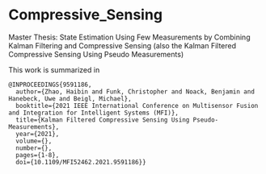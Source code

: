 # Compressive_Sensing
Master Thesis: State Estimation Using Few Measurements by Combining Kalman Filtering and Compressive Sensing (also the Kalman Filtered Compressive Sensing Using Pseudo Measurements)



This work is summarized in

```
@INPROCEEDINGS{9591186,
  author={Zhao, Haibin and Funk, Christopher and Noack, Benjamin and Hanebeck, Uwe and Beigl, Michael},
  booktitle={2021 IEEE International Conference on Multisensor Fusion and Integration for Intelligent Systems (MFI)}, 
  title={Kalman Filtered Compressive Sensing Using Pseudo-Measurements}, 
  year={2021},
  volume={},
  number={},
  pages={1-8},
  doi={10.1109/MFI52462.2021.9591186}}
```
